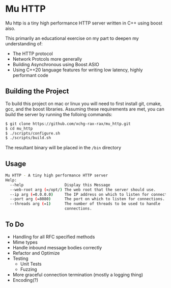 # Mu HTTP 

Mu http is a tiny high performance HTTP server written in C++ using boost aiso.

This primarily an educational exercise on my part to deepen my understanding of:

* The HTTP protocol
* Network Protcols more generally
* Building Asynchronous using Boost ASIO
* Using C++20 language features for writing low latency, highly performant code

## Building the Project

To build this project on mac or linux you will need to first install git, cmake, gcc, and the boost libraries.
Assuming these requirements are met, you can build the server by running the folloing commands:

 ```bash
 $ git clone https://github.com/xchg-rax-rax/mu_http.git
 $ cd mu_http
 $ ./scripts/configure.sh
 $ ./scripts/build.sh
 ```
 
 The resultant binary will be placed in the `/bin` directory
 
 ## Usage

```bash
Mu HTTP - A tiny high performance HTTP server
Help:
  --help                  Display this Message
  --web-root arg (=/opt/) The web root that the server should use.
  --ip arg (=0.0.0.0)     The IP address on which to listen for connections.
  --port arg (=8080)      The port on which to listen for connections.
  --threads arg (=1)      The number of threads to be used to handle 
                          connections.
```

 ## To Do

* Handling for all RFC specified methods
* Mime types
* Handle inbound message bodies correctly
* Refactor and Optimize
* Testing 
    - Unit Tests
    - Fuzzing
* More graceful connection termination (mostly a logging thing)
* Encoding(?)

